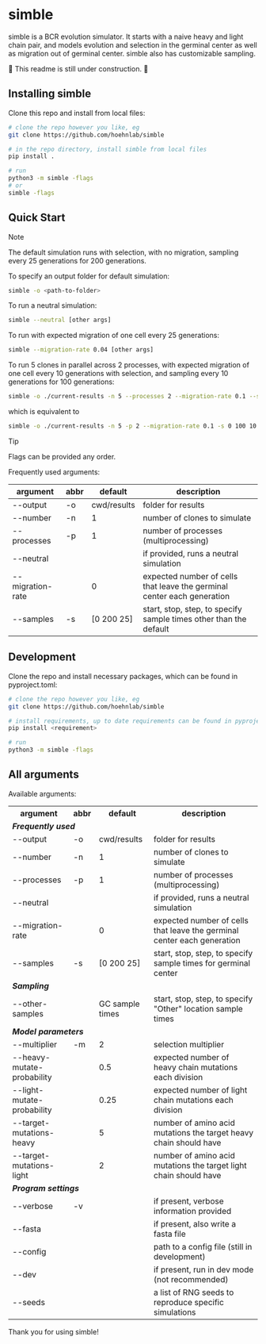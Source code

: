 # simble

simble is a BCR evolution simulator. It starts with a naive heavy and light chain pair,
and models evolution and selection in the germinal center as well as migration out of 
germinal center. simble also has customizable sampling.

:construction: This readme is still under construction. :construction:


## Installing simble

<!-- The easiest way to install simble is with pip:

```sh
pip install simble
``` -->

Clone this repo and install from local files:

```sh
# clone the repo however you like, eg
git clone https://github.com/hoehnlab/simble

# in the repo directory, install simble from local files
pip install .

# run
python3 -m simble -flags
# or
simble -flags
```


## Quick Start

>[!NOTE]
>The default simulation runs with selection, with no migration, sampling every 25 generations for 200 generations. 

To specify an output folder for default simulation:
```sh
simble -o <path-to-folder>
```

To run a neutral simulation:
```sh
simble --neutral [other args]
```

To run with expected migration of one cell every 25 generations:
```sh
simble --migration-rate 0.04 [other args]
```

To run 5 clones in parallel across 2 processes, with expected migration of one cell every 10 generations
with selection, and sampling every 10 generations for 100 generations:
```sh
simble -o ./current-results -n 5 --processes 2 --migration-rate 0.1 --samples 0 100 10
```

which is equivalent to
```sh
simble -o ./current-results -n 5 -p 2 --migration-rate 0.1 -s 0 100 10
```

>[!TIP]
>Flags can be provided any order.

Frequently used arguments:

| argument | abbr | default | description |
| -------- | ----------   | ------- |   -------   |
| --output | -o           | cwd/results| folder for results |
| --number | -n | 1 | number of clones to simulate |
| --processes| -p | 1 | number of processes (multiprocessing) |
| --neutral | | | if provided, runs a neutral simulation|
| --migration-rate| | 0 | expected number of cells that leave the germinal center each generation|
| --samples | -s | [0 200 25] | start, stop, step, to specify sample times other than the default|


## Development

Clone the repo and install necessary packages, which can be found in pyproject.toml:

```sh
# clone the repo however you like, eg
git clone https://github.com/hoehnlab/simble

# install requirements, up to date requirements can be found in pyproject.toml
pip install <requirement>

# run
python3 -m simble -flags
```


## All arguments


Available arguments:

<table>
    <tr>
        <th>argument</th>
        <th>abbr</th>
        <th>default</th>
        <th>description</th>
    </tr>
    <tr>
    <td colspan=4> <b><i>Frequently used</i></b> </td>
    </tr>
    <tr>
        <td>--output</td>
        <td>-o</td>
        <td>cwd/results</td>
        <td>folder for results</td>
    </tr>
    <tr>
        <td>--number</td>
        <td>-n</td>
        <td>1</td>
        <td>number of clones to simulate</td>
    </tr>
    <tr>
        <td>--processes</td>
        <td>-p</td>
        <td>1</td>
        <td>number of processes (multiprocessing)</td>
    </tr>
    <tr>
        <td>--neutral</td>
        <td></td>
        <td></td>
        <td>if provided, runs a neutral simulation</td>
    </tr>
    <tr>
        <td>--migration-rate</td>
        <td></td>
        <td>0</td>
        <td>expected number of cells that leave the germinal center each generation</td>
    </tr>
    <tr>
        <td>--samples</td>
        <td>-s</td>
        <td>[0 200 25]</td>
        <td>start, stop, step, to specify sample times for germinal center</td>
    </tr>
    <tr>
    <td colspan=4> <b><i>Sampling</i></b> </td>
    </tr>
    <tr>
        <td>--other-samples</td>
        <td></td>
        <td>GC sample times</td>
        <td>start, stop, step, to specify &quot;Other&quot; location sample times</td>
    </tr>
    <tr>
    <td colspan=4> <b><i>Model parameters</i></b> </td>
    </tr>
    <tr>
        <td>--multiplier</td>
        <td>-m</td>
        <td>2</td>
        <td>selection multiplier</td>
    </tr>
    <tr>
        <td>--heavy-mutate-probability</td>
        <td></td>
        <td>0.5</td>
        <td>expected number of heavy chain mutations each division</td>
    </tr>
    <tr>
        <td>--light-mutate-probability</td>
        <td></td>
        <td>0.25</td>
        <td>expected number of light chain mutations each division</td>
    </tr>
    <tr>
        <td>--target-mutations-heavy</td>
        <td></td>
        <td>5</td>
        <td>number of amino acid mutations the target heavy chain should have</td>
    </tr>
    <tr>
        <td>--target-mutations-light</td>
        <td></td>
        <td>2</td>
        <td>number of amino acid mutations the target light chain should have</td>
    </tr>
    <tr>
    <td colspan=4> <b><i>Program settings</i></b> </td>
    </tr>
    <tr>
        <td>--verbose</td>
        <td>-v</td>
        <td></td>
        <td>if present, verbose information provided</td>
    </tr>
    <tr>
        <td>--fasta</td>
        <td></td>
        <td></td>
        <td>if present, also write a fasta file</td>
    </tr>
    <tr>
        <td>--config</td>
        <td></td>
        <td></td>
        <td>path to a config file (still in development)</td>
    </tr>
    <tr>
        <td>--dev</td>
        <td></td>
        <td></td>
        <td>if present, run in dev mode (not recommended)</td>
    </tr>
    <tr>
        <td>--seeds</td>
        <td></td>
        <td></td>
        <td>a list of RNG seeds to reproduce specific simulations</td>
    </tr>
</table>

Thank you for using simble!
